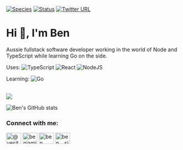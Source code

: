 [![Species](https://img.shields.io/badge/Species-Homo_sapiens-success?style=flat-square&logo=mailchimp&logoColor=white)](https://en.wikipedia.org/wiki/Homo_sapiens)
[![Status](https://img.shields.io/badge/Status-Stable-success?style=flat-square&logo=gravatar&logoColor=white)](https://en.wikipedia.org/wiki/Life)
[![Twitter URL](https://img.shields.io/twitter/url/https/twitter.com/bukotsunikki.svg?style=social&label=Follow%20@YesItsmeBen)](https://twitter.com/YesItsmeBen)

# Hi 👋, I'm Ben
Aussie fullstack software developer working in the world of Node and TypeScript while learning Go on the side.

Uses:
![TypeScript](https://img.shields.io/badge/typescript-%23007ACC.svg?style=for-the-badge&logo=typescript&logoColor=white)
![React](https://img.shields.io/badge/react-%2320232a.svg?style=for-the-badge&logo=react&logoColor=%2361DAFB)
![NodeJS](https://img.shields.io/badge/node.js-6DA55F?style=for-the-badge&logo=node.js&logoColor=white)

Learning: 
![Go](https://img.shields.io/badge/go-%2300ADD8.svg?style=for-the-badge&logo=go&logoColor=white)


<br/>


<!-- 
- What i usually use: <br/>
![NodeJS](https://www.vectorlogo.zone/logos/nodejs/nodejs-icon.svg)
![React](https://www.vectorlogo.zone/logos/reactjs/reactjs-icon.svg)
![Tailwind](https://www.vectorlogo.zone/logos/tailwindcss/tailwindcss-icon.svg)
<img src="https://upload.wikimedia.org/wikipedia/commons/6/6a/JavaScript-logo.png" width="65" height="64">
![TypeScript](https://www.vectorlogo.zone/logos/typescriptlang/typescriptlang-icon.svg)


- What I'm Learning and using more: <br/>
![Rust](https://www.vectorlogo.zone/logos/rust-lang/rust-lang-icon.svg)
![DotNet](https://www.vectorlogo.zone/logos/dotnet/dotnet-icon.svg)

 -->
<!-- ## Languages, Tools and Frameworks i have used:

### Languages
![Python](https://www.vectorlogo.zone/logos/python/python-icon.svg)
![Java](https://www.vectorlogo.zone/logos/java/java-icon.svg)
![HTML](https://www.vectorlogo.zone/logos/w3_html5/w3_html5-icon.svg)
![CSS](https://www.vectorlogo.zone/logos/w3_css/w3_css-icon.svg)
<img src="https://upload.wikimedia.org/wikipedia/commons/6/6a/JavaScript-logo.png" width="65" height="64">
![TypeScript](https://www.vectorlogo.zone/logos/typescriptlang/typescriptlang-icon.svg)
![Rust](https://www.vectorlogo.zone/logos/rust-lang/rust-lang-icon.svg)
<img src="https://upload.wikimedia.org/wikipedia/commons/8/87/Sql_data_base_with_logo.png" width="140" height="65"/>
<img src="https://cdn.worldvectorlogo.com/logos/c-1.svg" width="65" height="65"/>
<img src="https://cdn.worldvectorlogo.com/logos/c--4.svg" width="65" height="65"/>


### Tools
![Docker](https://www.vectorlogo.zone/logos/docker/docker-icon.svg)
![Git](https://www.vectorlogo.zone/logos/git-scm/git-scm-icon.svg)
![GitHub](https://www.vectorlogo.zone/logos/github/github-icon.svg)
![Linux](https://www.vectorlogo.zone/logos/linux/linux-icon.svg)
![Windows](https://www.vectorlogo.zone/logos/microsoft/microsoft-icon.svg)
![MacOS](https://www.vectorlogo.zone/logos/apple/apple-icon.svg)
![VSCode](https://www.vectorlogo.zone/logos/visualstudio_code/visualstudio_code-icon.svg)
![IntelliJ](https://www.vectorlogo.zone/logos/jetbrains/jetbrains-icon.svg)
![MySQL](https://www.vectorlogo.zone/logos/mysql/mysql-icon.svg)
![NeoVim](https://www.vectorlogo.zone/logos/neovimio/neovimio-icon.svg)

### Frameworks & Libraries
![NodeJS](https://www.vectorlogo.zone/logos/nodejs/nodejs-icon.svg)
![React](https://www.vectorlogo.zone/logos/reactjs/reactjs-icon.svg)
![Flask](https://www.vectorlogo.zone/logos/pocoo_flask/pocoo_flask-icon.svg)
![DotNet](https://www.vectorlogo.zone/logos/dotnet/dotnet-icon.svg)
![Redis](https://www.vectorlogo.zone/logos/redis/redis-icon.svg)
![Express](https://www.vectorlogo.zone/logos/expressjs/expressjs-icon.svg)
![Tailwind](https://www.vectorlogo.zone/logos/tailwindcss/tailwindcss-icon.svg)
![Bootstrap](https://www.vectorlogo.zone/logos/getbootstrap/getbootstrap-icon.svg)
<img src="https://mui.com/static/logo.png" width="65" height="65"/> -->

 <img src="https://github-readme-stats.vercel.app/api/top-langs/?username=bensimmers&layout=compact"/>

![Ben's GitHub stats](https://github-readme-stats.vercel.app/api?username=BenSimmers&show_icons=true&theme=dark)


<!-- ![Ben's github activity graph](https://github-readme-activity-graph.cyclic.app/graph?username=BenSimmers&theme=react) -->


<h3 align="left">Connect with me:</h3>
<p align="left">
    <a href="https://twitter.com/@yesitsmeben" target="blank"><img align="center"
            src="https://raw.githubusercontent.com/rahuldkjain/github-profile-readme-generator/master/src/images/icons/Social/twitter.svg"
            alt="@yesitsmeben" height="30" width="40" /></a>
    <a href="https://www.linkedin.com/in/benjamin-simmers-45385b236/" target="blank"><img align="center"
            src="https://raw.githubusercontent.com/rahuldkjain/github-profile-readme-generator/master/src/images/icons/Social/linked-in-alt.svg"
            alt="benjamin (ben) simmers" height="30" width="40" /></a>
    <a href="https://www.facebook.com/ben.simmers.794/" target="blank"><img align="center"
            src="https://raw.githubusercontent.com/rahuldkjain/github-profile-readme-generator/master/src/images/icons/Social/facebook.svg"
            alt="ben simmers" height="30" width="40" /></a>
    <a href="https://instagram.com/ben._.simm3rs" target="blank"><img align="center"
            src="https://raw.githubusercontent.com/rahuldkjain/github-profile-readme-generator/master/src/images/icons/Social/instagram.svg"
            alt="ben._.simm3rs" height="30" width="40" /></a>
</p>
